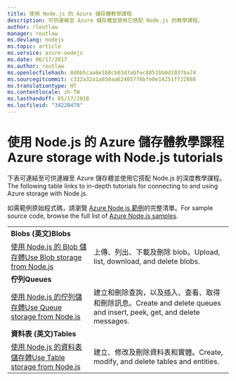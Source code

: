 ```yaml
---
title: 使用 Node.js 的 Azure 儲存體教學課程
description: 可供連線至 Azure 儲存體並使用它搭配 Node.js 的教學課程。
author: rloutlaw
manager: routlaw
ms.devlang: nodejs
ms.topic: article
ms.service: azure-nodejs
ms.date: 06/17/2017
ms.author: routlaw
ms.openlocfilehash: 8d0b5caa8e1b8cb03d7abfec8851bb0d1037ba74
ms.sourcegitcommit: c332a32a1a850aa62405776bfe0e14251f722888
ms.translationtype: HT
ms.contentlocale: zh-TW
ms.lasthandoff: 05/17/2018
ms.locfileid: "34220470"
---
```

# <a name="azure-storage-with-nodejs-tutorials"></a><span data-ttu-id="dcd39-103">使用 Node.js 的 Azure 儲存體教學課程</span><span class="sxs-lookup"><span data-stu-id="dcd39-103">Azure storage with Node.js tutorials</span></span>

<span data-ttu-id="dcd39-104">下表可連結至可供連線至 Azure 儲存體並使用它搭配 Node.js 的深度教學課程。</span><span class="sxs-lookup"><span data-stu-id="dcd39-104">The following table links to in-depth tutorials for connecting to and using Azure storage with Node.js.</span></span>

<span data-ttu-id="dcd39-105">如需範例原始程式碼，請瀏覽 [Azure Node.js 範例](https://azure.microsoft.com/resources/samples/?term=nodejs)的完整清單。</span><span class="sxs-lookup"><span data-stu-id="dcd39-105">For sample source code, browse the full list of [Azure Node.js samples](https://azure.microsoft.com/resources/samples/?term=nodejs).</span></span>

| | |
|---|---|
| <span data-ttu-id="dcd39-106">**Blobs (英文)**</span><span class="sxs-lookup"><span data-stu-id="dcd39-106">**Blobs**</span></span> ||
| [<span data-ttu-id="dcd39-107">使用 Node.js 的 Blob 儲存體</span><span class="sxs-lookup"><span data-stu-id="dcd39-107">Use Blob storage from Node.js</span></span>](http://docs.microsoft.com/azure/storage/storage-nodejs-how-to-use-blob-storage?toc=/azure/node/toc.json&bc=/azure/node/toc.json) | <span data-ttu-id="dcd39-108">上傳、列出、下載及刪除 blob。</span><span class="sxs-lookup"><span data-stu-id="dcd39-108">Upload, list, download, and delete blobs.</span></span> |
| <span data-ttu-id="dcd39-109">**佇列**</span><span class="sxs-lookup"><span data-stu-id="dcd39-109">**Queues**</span></span> ||
| [<span data-ttu-id="dcd39-110">使用 Node.js 的佇列儲存體</span><span class="sxs-lookup"><span data-stu-id="dcd39-110">Use Queue storage from Node.js</span></span>](http://docs.microsoft.com/azure/storage/storage-nodejs-how-to-use-queues?toc=/azure/node/toc.json&bc=/azure/node/toc.json) | <span data-ttu-id="dcd39-111">建立和刪除查詢，以及插入、查看、取得和刪除訊息。</span><span class="sxs-lookup"><span data-stu-id="dcd39-111">Create and delete queues and insert, peek, get, and delete messages.</span></span> |
| <span data-ttu-id="dcd39-112">**資料表 (英文)**</span><span class="sxs-lookup"><span data-stu-id="dcd39-112">**Tables**</span></span> ||
| [<span data-ttu-id="dcd39-113">使用 Node.js 的資料表儲存體</span><span class="sxs-lookup"><span data-stu-id="dcd39-113">Use Table storage from Node.js</span></span>](http://docs.microsoft.com/azure/storage/storage-nodejs-how-to-use-table-storage?toc=/azure/node/toc.json&bc=/azure/node/toc.json) | <span data-ttu-id="dcd39-114">建立、修改及刪除資料表和實體。</span><span class="sxs-lookup"><span data-stu-id="dcd39-114">Create, modify, and delete tables and entities.</span></span> |
